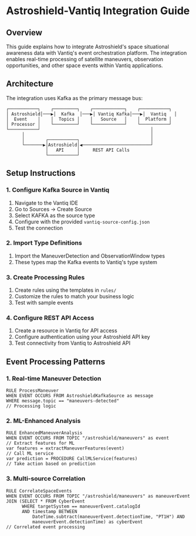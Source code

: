 # Astroshield-Vantiq Integration Guide

## Overview

This guide explains how to integrate Astroshield's space situational awareness data with Vantiq's event orchestration platform. The integration enables real-time processing of satellite maneuvers, observation opportunities, and other space events within Vantiq applications.

## Architecture

The integration uses Kafka as the primary message bus:

```ascii
┌───────────┐    ┌─────────┐    ┌────────────┐    ┌───────────┐
│ Astroshield│───▶│  Kafka  │───▶│ Vantiq Kafka│───▶│  Vantiq   │
│  Event    │    │  Topics │    │   Source   │    │  Platform │
│ Processor │    └─────────┘    └────────────┘    └───────────┘
└───────────┘                                          │
      │                                                │
      │        ┌───────────┐                           │
      └───────▶│Astroshield│◀──────────────────────────┘
               │   API     │     REST API Calls
               └───────────┘
```

## Setup Instructions

### 1. Configure Kafka Source in Vantiq

1. Navigate to the Vantiq IDE
2. Go to Sources → Create Source
3. Select KAFKA as the source type
4. Configure with the provided `vantiq-source-config.json`
5. Test the connection

### 2. Import Type Definitions

1. Import the ManeuverDetection and ObservationWindow types
2. These types map the Kafka events to Vantiq's type system

### 3. Create Processing Rules

1. Create rules using the templates in `rules/`
2. Customize the rules to match your business logic
3. Test with sample events

### 4. Configure REST API Access

1. Create a resource in Vantiq for API access
2. Configure authentication using your Astroshield API key
3. Test connectivity from Vantiq to Astroshield API

## Event Processing Patterns

### 1. Real-time Maneuver Detection

```vail
RULE ProcessManeuver
WHEN EVENT OCCURS FROM AstroshieldKafkaSource as message
WHERE message.topic == "maneuvers-detected"
// Processing logic
```

### 2. ML-Enhanced Analysis

```vail
RULE EnhancedManeuverAnalysis
WHEN EVENT OCCURS FROM TOPIC "/astroshield/maneuvers" as event
// Extract features for ML
var features = extractManeuverFeatures(event)
// Call ML service
var prediction = PROCEDURE CallMLService(features)
// Take action based on prediction
```

### 3. Multi-source Correlation

```vail
RULE CorrelateSpaceEvents
WHEN EVENT OCCURS FROM TOPIC "/astroshield/maneuvers" as maneuverEvent
JOIN (SELECT * FROM CyberEvent 
      WHERE targetSystem == maneuverEvent.catalogId
      AND timestamp BETWEEN 
          DateTime.subtract(maneuverEvent.detectionTime, "PT1H") AND
          maneuverEvent.detectionTime) as cyberEvent
// Correlated event processing
``` 